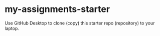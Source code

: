 # my-assignments-starter

Use GitHub Desktop to clone (copy) this starter repo (repository) to your laptop.

